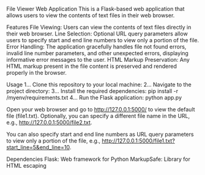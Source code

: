 File Viewer Web Application
This is a Flask-based web application that allows users to view the contents of text files in their web browser.

Features
File Viewing: Users can view the contents of text files directly in their web browser.
Line Selection: Optional URL query parameters allow users to specify start and end line numbers to view only a portion of the file.
Error Handling: The application gracefully handles file not found errors, invalid line number parameters, and other unexpected errors, displaying informative error messages to the user.
HTML Markup Preservation: Any HTML markup present in the file content is preserved and rendered properly in the browser.

Usage
1... Clone this repository to your local machine:
2... Navigate to the project directory:
3... Install the required dependencies:
     pip install -r /myenv/requirements.txt
4... Run the Flask application:
     python app.py

Open your web browser and go to http://127.0.0.1:5000/ to view the default file (file1.txt). Optionally, you can specify a different file name in the URL, e.g., http://127.0.0.1:5000/file2.txt.

You can also specify start and end line numbers as URL query parameters to view only a portion of the file, e.g., http://127.0.0.1:5000/file1.txt?start_line=5&end_line=10.

Dependencies
Flask: Web framework for Python
MarkupSafe: Library for HTML escaping
